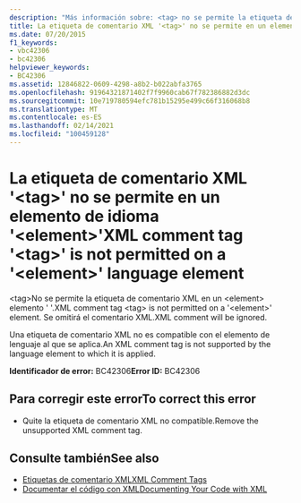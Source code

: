 ```yaml
---
description: "Más información sobre: <tag> no se permite la etiqueta de comentario XML ' ' en un <element> elemento de lenguaje ' '"
title: La etiqueta de comentario XML '<tag>' no se permite en un elemento de idioma '<element>'
ms.date: 07/20/2015
f1_keywords:
- vbc42306
- bc42306
helpviewer_keywords:
- BC42306
ms.assetid: 12846822-0609-4298-a8b2-b022abfa3765
ms.openlocfilehash: 91964321871402f7f9960cab67f782386882d3dc
ms.sourcegitcommit: 10e719780594efc781b15295e499c66f316068b8
ms.translationtype: MT
ms.contentlocale: es-ES
ms.lasthandoff: 02/14/2021
ms.locfileid: "100459128"
---
```

# <a name="xml-comment-tag-tag-is-not-permitted-on-a-element-language-element"></a><span data-ttu-id="7876d-103">La etiqueta de comentario XML '\<tag>' no se permite en un elemento de idioma '\<element>'</span><span class="sxs-lookup"><span data-stu-id="7876d-103">XML comment tag '\<tag>' is not permitted on a '\<element>' language element</span></span>

<span data-ttu-id="7876d-104">\<tag>No se permite la etiqueta de comentario XML en un \<element> elemento ' '.</span><span class="sxs-lookup"><span data-stu-id="7876d-104">XML comment tag \<tag> is not permitted on a '\<element>' element.</span></span> <span data-ttu-id="7876d-105">Se omitirá el comentario XML.</span><span class="sxs-lookup"><span data-stu-id="7876d-105">XML comment will be ignored.</span></span>  
  
 <span data-ttu-id="7876d-106">Una etiqueta de comentario XML no es compatible con el elemento de lenguaje al que se aplica.</span><span class="sxs-lookup"><span data-stu-id="7876d-106">An XML comment tag is not supported by the language element to which it is applied.</span></span>  
  
 <span data-ttu-id="7876d-107">**Identificador de error:** BC42306</span><span class="sxs-lookup"><span data-stu-id="7876d-107">**Error ID:** BC42306</span></span>  
  
## <a name="to-correct-this-error"></a><span data-ttu-id="7876d-108">Para corregir este error</span><span class="sxs-lookup"><span data-stu-id="7876d-108">To correct this error</span></span>  
  
- <span data-ttu-id="7876d-109">Quite la etiqueta de comentario XML no compatible.</span><span class="sxs-lookup"><span data-stu-id="7876d-109">Remove the unsupported XML comment tag.</span></span>  
  
## <a name="see-also"></a><span data-ttu-id="7876d-110">Consulte también</span><span class="sxs-lookup"><span data-stu-id="7876d-110">See also</span></span>

- [<span data-ttu-id="7876d-111">Etiquetas de comentario XML</span><span class="sxs-lookup"><span data-stu-id="7876d-111">XML Comment Tags</span></span>](../language-reference/xmldoc/index.md)
- [<span data-ttu-id="7876d-112">Documentar el código con XML</span><span class="sxs-lookup"><span data-stu-id="7876d-112">Documenting Your Code with XML</span></span>](../programming-guide/program-structure/documenting-your-code-with-xml.md)
